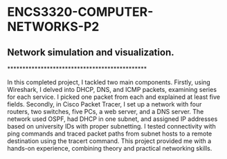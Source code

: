 # ENCS3320-COMPUTER-NETWORKS-P2
<h2>Network simulation and visualization.</h2>
<p>**********************************************</p>
<p>In this completed project, I tackled two main components. Firstly, using Wireshark, I delved into DHCP, DNS, and ICMP packets, examining series for each service. I picked one packet from each and explained at least five fields. Secondly, in Cisco Packet Tracer, I set up a network with four routers, two switches, five PCs, a web server, and a DNS server. The network used OSPF, had DHCP in one subnet, and assigned IP addresses based on university IDs with proper subnetting. I tested connectivity with ping commands and traced packet paths from subnet hosts to a remote destination using the tracert command. This project provided me with a hands-on experience, combining theory and practical networking skills.
</p>
